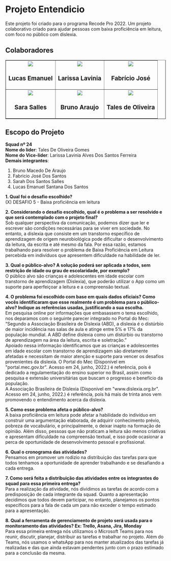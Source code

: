 <h1>Projeto Entendicio</h1>
<p>Este projeto foi criado para o programa Recode Pro 2022. Um projeto colaborativo criado para ajudar pessoas com baixa proficiência em leitura, com foco no público com dislexia.</p>

<h2>Colaboradores</h2>
<table border>
    <tbody>
        <tr>
            <td align="center">
                <a href="https://github.com/LucasInmanuel">
                    <img src="https://github.com/LucasInmanuel.png" />
                </a>
                <h3>Lucas Emanuel</h3>
            </td>
            <td align="center">
                <a href="https://github.com/Larissalaviniaba">
                    <img src="https://github.com/Larissalaviniaba.png" />
                </a>
                <h3>Larissa Lavinia</h3>
            </td>
            <td align="center">
                <a href=""></a>
                <img src="https://github.com/FabricioRecode.png" />
                <h3>Fabrício José</h3>
            </td>
        </tr>
        <tr>
            <td align="center">
                <a href="https://github.com/Sarah-Salles">
                    <img src="https://github.com/Sarah-Salles.png" />
                </a>
                <h3>Sara Salles</h3>
            </td>
            <td align="center">
                <a href="https://github.com/brunoaraujo7">
                    <img src="https://github.com/brunoaraujo7.png" />
                </a>
                <h3>Bruno Araujo</h3>
            </td>
            <td align="center">
                <a href="https://github.com/talesdeoliveira">
                    <img src="https://github.com/talesdeoliveira.png" />
                </a>
                <h3>Tales de Oliveira</h3>
            </td>
        </tr>
    </tbody>
</table>

<h2>Escopo do Projeto</h2>
<p>
    <b>Squad nº 24</b><br />
    <b>Nome do líder</b>: Tales De Oliveira Gomes<br />
    <b>Nome do Vice-líder</b>: Larissa Lavinia Alves Dos Santos Ferreira<br />
    <b>Demais integrantes</b>:<br />
</p>

<ol>
    <li>Bruno Macedo De Araujo</li> 
    <li>Fabricio José Dos Santos</li>
    <li>Sarah Dos Santos Salles</li>
    <li>Lucas Emanuel Santana Dos Santos</li>
</ol>

<p>
    <b>1. Qual foi o desafio escolhido?</b>
    <br />
    <span>(X) DESAFIO 5 - Baixa proficiência em leitura</span>
</p>
<p>
    <b>2. Considerando o desafio escolhido, qual é o problema a ser resolvido e que será contemplado com o projeto final?</b>
    <br />
    <span>Sob qualquer perspectiva da comunicação, podemos dizer que ler e escrever são condições necessárias para se viver em sociedade. No entanto, a dislexia que consiste em um transtorno específico de aprendizagem de origem neurobiológica pode dificultar o desenvolvimento da leitura, da escrita e até mesmo da fala. Por essa razão, estamos trabalhando para resolver o problema de Baixa Proficiência em Leitura percebida em indivíduos que apresentem dificuldade na habilidade de ler.
    </span>
</p>
<p>
    <b>3. Qual o público-alvo? A solução poderá ser aplicada a todos, sem restrição de idade ou grau de escolaridade, por exemplo?</b>
    <br />
    <span>O público alvo são crianças e adolescentes em idade escolar com transtorno de aprendizagem (Dislexia), que poderão utilizar o App como um suporte para aperfeiçoar a leitura e a compreensão textual.</span>
</p>
<p>
    <b>4. O problema foi escolhido com base em quais dados oficiais? Como vocês identificaram que esse realmente é um problema para o público-alvo? Indique as referências usadas, justificando a sua escolha.</b>
    <br />
    <span>Em pesquisa online por informações que embasassem o tema escolhido, nos deparamos com o seguinte parecer integrado no Portal do Mec: “Segundo a Associação Brasileira de Dislexia (ABD), a dislexia é o distúrbio de maior incidência nas salas de aula e atinge entre 5% e 17% da população mundial. A ABD define dislexia como um distúrbio ou transtorno de aprendizagem na área da leitura, escrita e soletração.”<br />
    Apoiado nessa informação identificamos que as crianças e adolescentes em idade escolar com transtorno de aprendizagem são diretamente afetadas e necessitam de maior atenção e suporte para vencer os desafios provenientes da dislexia.
    O Portal do Mec (Disponível em "portal.mec.gov.br". Acesso em 24, junho, 2022.) é referência, pois é dedicado a regulamentação do ensino superior no Brasil, assim como pesquisa e extensão universitárias que buscam o progresso e benefício da população.<br />
    A Associação Brasileira de Dislexia (Disponível em "www.dislexia.org.br". Acesso em 24, junho, 2022.) é referência, pois há mais de trinta anos vem promovendo o entendimento acerca da dislexia.</span>
</p>
<p>
    <b>5. Como esse problema afeta o público-alvo?</b>
    <br />
    <span>A baixa proficiência em leitura pode afetar a habilidade do indivíduo em construir uma argumentação elaborada, de adquirir conhecimento prévio, pobreza de vocabulário, e principalmente, o deixar inapto na formação de opinião. Além disso, pessoas que não praticam a leitura são menos criativas e apresentam dificuldade na compreensão textual, e isso pode ocasionar a perca de oportunidade de desenvolvimento pessoal e profissional.</span>
</p>
<p>
    <b>6. Qual o cronograma das atividades?</b>
    <br />
    <span>Pensamos em promover um rodizio na distribuição das tarefas para que todos tenhamos a oportunidade de aprender trabalhando e se desafiando a cada entrega.</span>
</p>
<p>
    <b>7. Como será feita a distribuição das atividades entre os integrantes do squad para essa primeira entrega?</b>
    <br />
    <span>Para a realização da atividade, nós dividimos as tarefas de acordo com a predisposição de cada integrante da squad. Quanto a apresentação decidimos que todos devem participar, no entanto, planejamos os pontos específicos para a fala de cada um para não exceder o tempo estimado para a apresentação.</span>
</p>
<p>
    <b>8. Qual a ferramenta de gerenciamento de projeto será usada para o monitoramento das atividades? Ex: Trello, Asana, Jira, Monday</b>
    <br />
    <span>Para essa primeira entrega nós utilizamos o Microsoft Teams para nos reunir, discutir, planejar, distribuir as tarefas e trabalhar no projeto. Além do Teams, nós usamos o whatsApp para nos manter atualizados das tarefas já realizadas e das que ainda estavam pendentes junto com o prazo estimado para a conclusão da mesma.</span>
</p>
